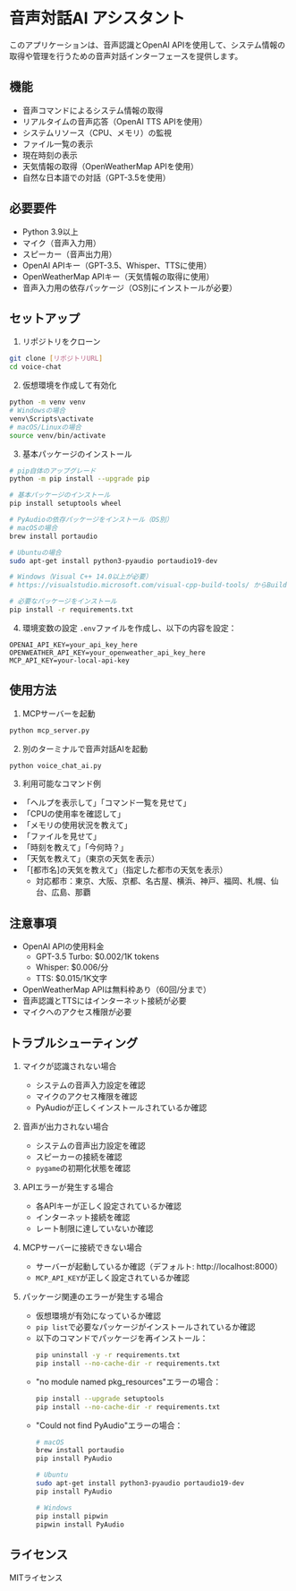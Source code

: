# 音声対話AI アシスタント

このアプリケーションは、音声認識とOpenAI APIを使用して、システム情報の取得や管理を行うための音声対話インターフェースを提供します。

## 機能

- 音声コマンドによるシステム情報の取得
- リアルタイムの音声応答（OpenAI TTS APIを使用）
- システムリソース（CPU、メモリ）の監視
- ファイル一覧の表示
- 現在時刻の表示
- 天気情報の取得（OpenWeatherMap APIを使用）
- 自然な日本語での対話（GPT-3.5を使用）

## 必要要件

- Python 3.9以上
- マイク（音声入力用）
- スピーカー（音声出力用）
- OpenAI APIキー（GPT-3.5、Whisper、TTSに使用）
- OpenWeatherMap APIキー（天気情報の取得に使用）
- 音声入力用の依存パッケージ（OS別にインストールが必要）

## セットアップ

1. リポジトリをクローン
```bash
git clone [リポジトリURL]
cd voice-chat
```

2. 仮想環境を作成して有効化
```bash
python -m venv venv
# Windowsの場合
venv\Scripts\activate
# macOS/Linuxの場合
source venv/bin/activate
```

3. 基本パッケージのインストール
```bash
# pip自体のアップグレード
python -m pip install --upgrade pip

# 基本パッケージのインストール
pip install setuptools wheel

# PyAudioの依存パッケージをインストール（OS別）
# macOSの場合
brew install portaudio

# Ubuntuの場合
sudo apt-get install python3-pyaudio portaudio19-dev

# Windows（Visual C++ 14.0以上が必要）
# https://visualstudio.microsoft.com/visual-cpp-build-tools/ からBuild Toolsをインストール

# 必要なパッケージをインストール
pip install -r requirements.txt
```

4. 環境変数の設定
`.env`ファイルを作成し、以下の内容を設定：
```
OPENAI_API_KEY=your_api_key_here
OPENWEATHER_API_KEY=your_openweather_api_key_here
MCP_API_KEY=your-local-api-key
```

## 使用方法

1. MCPサーバーを起動
```bash
python mcp_server.py
```

2. 別のターミナルで音声対話AIを起動
```bash
python voice_chat_ai.py
```

3. 利用可能なコマンド例
- 「ヘルプを表示して」「コマンド一覧を見せて」
- 「CPUの使用率を確認して」
- 「メモリの使用状況を教えて」
- 「ファイルを見せて」
- 「時刻を教えて」「今何時？」
- 「天気を教えて」（東京の天気を表示）
- 「[都市名]の天気を教えて」（指定した都市の天気を表示）
  - 対応都市：東京、大阪、京都、名古屋、横浜、神戸、福岡、札幌、仙台、広島、那覇

## 注意事項

- OpenAI APIの使用料金
  - GPT-3.5 Turbo: $0.002/1K tokens
  - Whisper: $0.006/分
  - TTS: $0.015/1K文字
- OpenWeatherMap APIは無料枠あり（60回/分まで）
- 音声認識とTTSにはインターネット接続が必要
- マイクへのアクセス権限が必要

## トラブルシューティング

1. マイクが認識されない場合
   - システムの音声入力設定を確認
   - マイクのアクセス権限を確認
   - PyAudioが正しくインストールされているか確認

2. 音声が出力されない場合
   - システムの音声出力設定を確認
   - スピーカーの接続を確認
   - `pygame`の初期化状態を確認

3. APIエラーが発生する場合
   - 各APIキーが正しく設定されているか確認
   - インターネット接続を確認
   - レート制限に達していないか確認

4. MCPサーバーに接続できない場合
   - サーバーが起動しているか確認（デフォルト: http://localhost:8000）
   - `MCP_API_KEY`が正しく設定されているか確認

5. パッケージ関連のエラーが発生する場合
   - 仮想環境が有効になっているか確認
   - `pip list`で必要なパッケージがインストールされているか確認
   - 以下のコマンドでパッケージを再インストール：
     ```bash
     pip uninstall -y -r requirements.txt
     pip install --no-cache-dir -r requirements.txt
     ```
   - "no module named pkg_resources"エラーの場合：
     ```bash
     pip install --upgrade setuptools
     pip install --no-cache-dir -r requirements.txt
     ```
   - "Could not find PyAudio"エラーの場合：
     ```bash
     # macOS
     brew install portaudio
     pip install PyAudio
     
     # Ubuntu
     sudo apt-get install python3-pyaudio portaudio19-dev
     pip install PyAudio
     
     # Windows
     pip install pipwin
     pipwin install PyAudio
     ```

## ライセンス

MITライセンス 